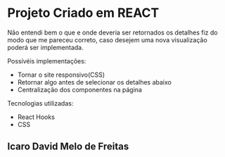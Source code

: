 # Projeto Criado em REACT

Não entendi bem o que e onde deveria ser retornados os detalhes
fiz do modo que me pareceu correto, caso desejem uma nova visualização
poderá ser implementada.


Possívéis implementações:
 - Tornar o site responsivo(CSS)
 - Retornar algo antes de selecionar os detalhes abaixo
 - Centralização dos componentes na página

Tecnologias utilizadas:
 - React Hooks
 - CSS

## Icaro David Melo de Freitas
